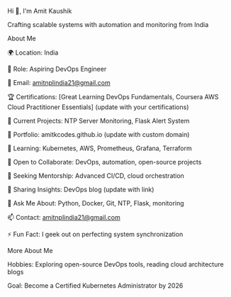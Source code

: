 Hi 👋, I'm Amit Kaushik



Crafting scalable systems with automation and monitoring from India





About Me





🌍 Location: India



💼 Role: Aspiring DevOps Engineer



📧 Email: amitnplindia21@gmail.com



🏆 Certifications: [Great Learning DevOps Fundamentals, Coursera AWS Cloud Practitioner Essentials] (update with your certifications)



🔭 Current Projects: NTP Server Monitoring, Flask Alert System



🔭 Portfolio: amitkcodes.github.io (update with custom domain)



🌱 Learning: Kubernetes, AWS, Prometheus, Grafana, Terraform



👯 Open to Collaborate: DevOps, automation, open-source projects



🤝 Seeking Mentorship: Advanced CI/CD, cloud orchestration



📝 Sharing Insights: DevOps blog (update with link)



💬 Ask Me About: Python, Docker, Git, NTP, Flask, monitoring



📫 Contact: amitnplindia21@gmail.com



⚡ Fun Fact: I geek out on perfecting system synchronization

More About Me





Hobbies: Exploring open-source DevOps tools, reading cloud architecture blogs



Goal: Become a Certified Kubernetes Administrator by 2026

